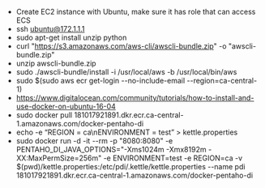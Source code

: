 
- Create EC2 instance with Ubuntu, make sure it has role that can access ECS
- ssh ubuntu@172.1.1.1
- sudo  apt-get install unzip python
- curl "https://s3.amazonaws.com/aws-cli/awscli-bundle.zip" -o "awscli-bundle.zip"
- unzip awscli-bundle.zip
- sudo ./awscli-bundle/install -i /usr/local/aws -b /usr/local/bin/aws
- sudo $(sudo aws ecr get-login --no-include-email --region=ca-central-1)
- https://www.digitalocean.com/community/tutorials/how-to-install-and-use-docker-on-ubuntu-16-04
- sudo docker pull 181017921891.dkr.ecr.ca-central-1.amazonaws.com/docker-pentaho-di
- echo -e “REGION = ca\nENVIRONMENT = test” > kettle.properties 
- sudo docker run -d -it --rm -p "8080:8080" -e PENTAHO_DI_JAVA_OPTIONS="-Xms1024m -Xmx8192m -XX:MaxPermSize=256m" -e ENVIRONMENT=test -e REGION=ca -v $(pwd)/kettle.properties:/etc/pdi/.kettle/kettle.properties --name pdi 181017921891.dkr.ecr.ca-central-1.amazonaws.com/docker-pentaho-di 
